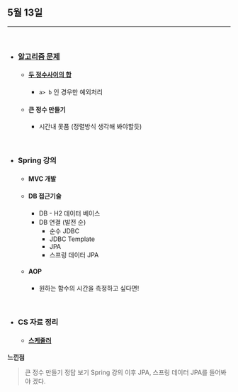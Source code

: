 ## 5월 13일

***

<br>

* ### __[알고리즘 문제](https://github.com/CureLatte/Bae_joonHub.git)__
  * #### [두 정수사이의 합](/Algorithm/Programmers/Level1/두정수사이의합.py)
    * `a> b` 인 경우만 예외처리
  * #### 큰 정수 만들기
    * 시간내 못품 (정렬방식 생각해 봐야할듯)
<br>


* ### Spring 강의 
  * #### MVC 개발
  * #### DB 접근기술
    * DB - H2 데이터 베이스
    * DB 연결 (발전 순)
      * 순수 JDBC
      * JDBC Template
      * JPA
      * 스프링 데이터 JPA
  * #### AOP 
    * 원하는 함수의 시간을 측정하고 싶다면!
 
<br>

* ### CS 자료 정리
  * #### [스케줄러](https://quartz-laborer-e78.notion.site/Scheduler-80f158390bed487c852583076f966875) 

__느낀점__
> 큰 정수 만들기 정답 보기
> Spring 강의 이후 JPA, 스프링 데이터 JPA를 들어봐야 겠다. 
> 